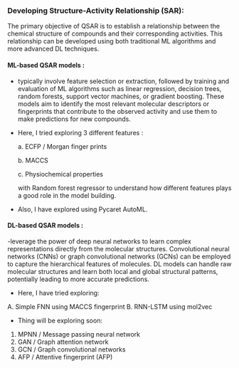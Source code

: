 ### Developing Structure-Activity Relationship (SAR): 

The primary objective of QSAR is to establish a relationship between the chemical structure of compounds and their corresponding activities. This relationship can be developed using both traditional ML algorithms and more advanced DL techniques.

#### ML-based QSAR models :
- typically involve feature selection or extraction, followed by training and evaluation of ML algorithms such as linear regression, decision trees, random forests, support vector machines, or gradient boosting. These models aim to identify the most relevant molecular descriptors or fingerprints that contribute to the observed activity and use them to make predictions for new compounds.
- Here, I tried exploring 3 different features :
    
    a. ECFP / Morgan finger prints
    
    b. MACCS
    
    c. Physiochemical properties
    
    with Random forest regressor to understand how different features plays a good role in the model building.
    
 - Also, I have explored using Pycaret AutoML.
    
#### DL-based QSAR models :
-leverage the power of deep neural networks to learn complex representations directly from the molecular structures. Convolutional neural networks (CNNs) or graph convolutional networks (GCNs) can be employed to capture the hierarchical features of molecules. DL models can handle raw molecular structures and learn both local and global structural patterns, potentially leading to more accurate predictions.
- Here, I have tried exploring:

A. Simple FNN using MACCS fingerprint
B. RNN-LSTM using mol2vec 
- Thing will be exploring soon:

1. MPNN / Message passing neural network
2. GAN / Graph attention network
3. GCN / Graph convolutional networks
4. AFP / Attentive fingerprint (AFP)
